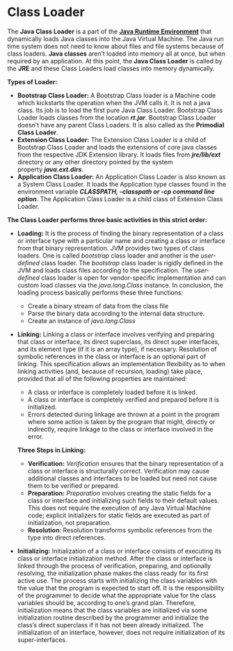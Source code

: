 # Class Loader

The **Java Class Loader** is a part of the **[Java Runtime Environment](Class%20Load%20ac48b/JRE%20d597e.md)** that dynamically loads Java classes into the Java Virtual Machine. The Java run time system does not need to know about files and file systems because of class loaders.
**Java classes** aren’t loaded into memory all at once, but when required by an application. At this point, the **Java Class Loader** is called by the **JRE** and these Class Loaders load classes into memory dynamically.

**Types of Loader:**

- **Bootstrap Class Loader:**
A Bootstrap Class loader is a Machine code which kickstarts the operation when the JVM calls it. It is not a java class. Its job is to load the first pure Java Class Loader. Bootstrap Class Loader loads classes from the location ***rt.jar***. Bootstrap Class Loader doesn’t have any parent Class Loaders. It is also called as the **Primodial Class Loader**.
- **Extension Class Loader:**
The Extension Class Loader is a child of Bootstrap Class Loader and loads the extensions of core java classes from the respective JDK Extension library. It loads files from ***jre/lib/ext*** directory or any other directory pointed by the system property ***java.ext.dirs***.
- **Application Class Loader:**
An Application Class Loader is also known as a System Class Loader. It loads the Application type classes found in the environment variable ***CLASSPATH, -classpath or -cp command line option***. The Application Class Loader is a child class of Extension Class Loader.

**The Class Loader performs three basic activities in this strict order:**

- **Loading:**
It is the process of finding the binary representation of a class or interface type with a particular name and creating a class or interface from that binary representation. JVM provides two types of class loaders. One is called *bootstrap* class loader and another is the *user-defined* class loader. The *bootstrap* class loader is rigidly defined in the JVM and loads class files according to the specification. The *user-defined* class loader is open for vendor-specific implementation and can custom load classes via the *java.lang.Class* instance. In conclusion, the loading process basically performs these three functions:
    - Create a binary stream of data from the class file
    - Parse the binary data according to the internal data structure.
    - Create an instance of *java.lang.Class*
- **Linking:**
Linking a class or interface involves verifying and preparing that class or interface, its direct superclass, its direct super interfaces, and its element type (if it is an array type), if necessary. Resolution of symbolic references in the class or interface is an optional part of linking. This specification allows an implementation flexibility as to when linking activities (and, because of recursion, loading) take place, provided that all of the following properties are maintained:
    - A class or interface is completely loaded before it is linked.
    - A class or interface is completely verified and prepared before it is initialized.
    - Errors detected during linkage are thrown at a point in the program where some action is taken by the program that might, directly or indirectly, require linkage to the class or interface involved in the error.
    
    **Three Steps in Linking:**
    
    - **Verification:** 
    *Verification* ensures that the binary representation of a class or interface is structurally correct. Verification may cause additional classes and interfaces to be loaded but need not cause them to be verified or prepared.
    - **Preparation:**
    *Preparation* involves creating the static fields for a class or interface and initializing such fields to their default values. This does not require the execution of any Java Virtual Machine code; explicit initializers for static fields are executed as part of initialization, not preparation.
    - **Resolution**:
    Resolution transforms symbolic references from the type into direct references.
- **Initializing:**
Initialization of a class or interface consists of executing its class or interface initialization method. After the class or interface is linked through the process of verification, preparing, and optionally resolving, the initialization phase makes the class ready for its first active use. The process starts with initializing the class variables with the value that the program is expected to start off. It is the responsibility of the programmer to decide what the appropriate value for the class variables should be, according to one’s grand plan. Therefore, initialization means that the class variables are initialized via some initialization routine described by the programmer and initialize the class’s direct superclass if it has not been already initialized. The initialization of an interface, however, does not require initialization of its super-interfaces.